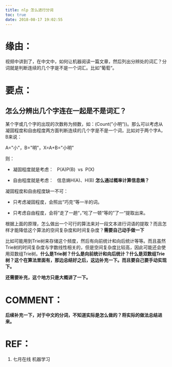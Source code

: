 ```yaml
---
title: nlp 怎么进行分词
toc: true
date: 2018-08-17 19:02:55
---
```


# 缘由：


视频中讲到了，在中文中，如何让机器阅读一篇文章，然后列出分辨处的词汇？分词就是判断连续的几个字是不是一个词汇。比如”葡萄“。


# 要点：




## 怎么分辨出几个字连在一起是不是词汇？


某个字或几个字的出现的次数称为频数，如：\(Count(”小明“)\)。那么可以考虑从凝固程度和自由程度两方面判断连续的几个字是不是一个词，比如对于两个字A，B来说：

A="小"，B="明"，X=A+B="小明"

则：




  * 凝固程度就是考虑：   P(A)P(B)  vs  P(X)


  * 自由程度就是考虑：   信息熵H(A)、H(B) **怎么通过概率计算信息熵？**


凝固程度和自由程度缺一不可：


  * 只考虑凝固程度，会照出“巧克“等一半的词。


  * 只考虑自由程度，会将”走了一趟“，”吃了一顿“等的”了一“提取出来。




根据上面的原理，怎么做出一个可行的算法来对一段文本进行词语的提取？而且怎样才能降低这个算法的空间复杂度和时间复杂度？**需要自己动手做一下**

比如可能用到Trie树来存储这个频度，然后有向前统计和向后统计等等。而且虽然Trie树的时间复杂度与字数线性相关的，但是空间复杂度比较高，因此可能还会使用双数组Trie树。**什么是Trie树？什么是向前统计和向后统计？什么是双数组Trie树？这个在算法里面有，那边总结好之后，这边补充一下。而且要自己要手动实现下。**





**还需要补充，这个地方只是大概讲了一下。**




# COMMENT：


**后续补充一下，对于中文的分词，不知道实际是怎么做的？将实际的做法总结进来。**


# REF：






  1. 七月在线 机器学习
